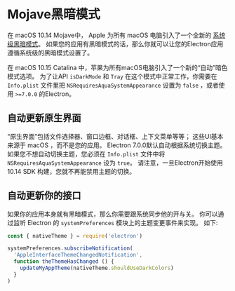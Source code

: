# Mojave黑暗模式

在 macOS 10.14 Mojave中， Apple 为所有 macOS 电脑引入了一个全新的 [系统级黑暗模式](https://developer.apple.com/design/human-interface-guidelines/macos/visual-design/dark-mode/)。 如果您的应用有黑暗模式的话，那么你就可以让您的Electron应用遵循系统级的黑暗模式设置了。

在 macOS 10.15 Catalina 中，苹果为所有macOS电脑引入了一个新的“自动”暗色模式选项。 为了让API `isDarkMode` 和 `Tray` 在这个模式中正常工作，你需要在 `Info.plist` 文件里把 `NSRequiresAquaSystemAppearance` 设置为 `false` ，或者使用 `>=7.0.0` 的Electron。

## 自动更新原生界面

“原生界面”包括文件选择器、窗口边框、对话框、上下文菜单等等； 这些UI基本来源于 macOS ，而不是您的应用。 Electron 7.0.0默认自动根据系统切换主题。 如果您不想自动切换主题，您必须在 `Info.plist` 文件中将 `NSRequiresAquaSystemAppearance` 设为 `true`。 请注意，一旦Electron开始使用 10.14 SDK 构建，您就不再能禁用主题的切换。

## 自动更新你的接口

如果你的应用本身就有黑暗模式，那么你需要跟系统同步他的开与关。 你可以通过监听 Electron 的 `systemPreferences` 模块上的主题变更事件来实现。 如下:

```js
const { nativeTheme } = require('electron')

systemPreferences.subscribeNotification(
  'AppleInterfaceThemeChangedNotification',
  function theThemeHasChanged () {
    updateMyAppTheme(nativeTheme.shouldUseDarkColors)
  }
)
```